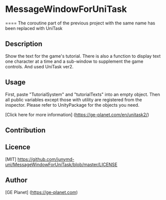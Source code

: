 # MessageWindowForUniTask
====
The coroutine part of the previous project with the same name has been replaced with UniTask

## Description
Show the text for the game's tutorial.
There is also a function to display text one character at a time and a sub-window to supplement the game controls.
And used UniTask ver2.

## Usage
First, paste "TutorialSystem" and "tutorialTexts" into an empty object.
Then all public variables except those with utility are registered from the inspector.
Please refer to UnityPackage for the objects you need.

[Click here for more information] (https://ge-planet.com/en/unitask2/)

## Contribution

## Licence
[MIT] https://github.com/junymd-uni/MessageWindowForUniTask/blob/master/LICENSE
## Author

[GE Planet] (https://ge-planet.com)
